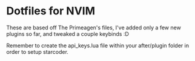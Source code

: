 # Dotfiles for NVIM

These are based off The Primeagen's files, I've added only a few new plugins so far, and tweaked a couple keybinds :D 

Remember to create the api_keys.lua file within your after/plugin folder in order to setup starcoder.

